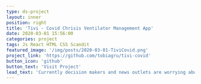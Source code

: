 ```yaml
---
type: ds-project
layout: inner
position: right
title: 'Tivi - Covid Chrisis Ventilator Management App'
date: 2020-03-01 15:56:00
categories: project
tags: Js React HTML CSS Scandit
featured_image: '/img/posts/2020-03-01-TiviCovid.png'
project_link: 'https://github.com/tobiagru/tivi-covid'
button_icon: 'github'
button_text: 'Visit Project'
lead_text: 'Currently decision makers and news outlets are worrying about the supply of ventilators and speculating about their availability in Switzerland and beyond. There are many questions surrounding this issue. Tivi provides real-time Tracking of Ventilators in Switzerland on the Federal, Cantonal and Hospital level for Matching Supply & Demand for these life-saving Devices. On top it provides an easy tool for hospitals and other medical facilities to manage their ventilator units. This app was created during the CodeVsCovid19 Hackerton'
---
```

